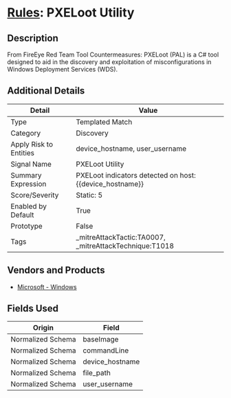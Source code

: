 # [Rules](README.md): PXELoot Utility

## Description
From FireEye Red Team Tool Countermeasures:
PXELoot (PAL) is a C# tool designed to aid in the discovery and exploitation of misconfigurations in Windows Deployment Services (WDS).

## Additional Details
|Detail|Value|
|----|----|
|Type|Templated Match|
|Category|Discovery|
|Apply Risk to Entities|device_hostname, user_username|
|Signal Name|PXELoot Utility|
|Summary Expression|PXELoot indicators detected on host: {{device_hostname}}|
|Score/Severity|Static: 5|
|Enabled by Default|True|
|Prototype|False|
|Tags|_mitreAttackTactic:TA0007, _mitreAttackTechnique:T1018|
## Vendors and Products
- [Microsoft - Windows](../products/1ff7546c-cb36-4a24-87f7-89d2cecc5761.md)


## Fields Used

|Origin|Field|
|----|----|
|Normalized Schema|baseImage|
|Normalized Schema|commandLine|
|Normalized Schema|device_hostname|
|Normalized Schema|file_path|
|Normalized Schema|user_username|


